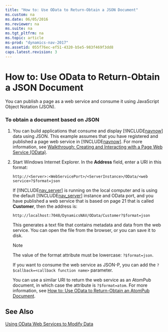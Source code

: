 ```yaml
---
title: "How to: Use OData to Return-Obtain a JSON Document"
ms.custom: na
ms.date: 06/05/2016
ms.reviewer: na
ms.suite: na
ms.tgt_pltfrm: na
ms.topic: article
ms-prod: "dynamics-nav-2017"
ms.assetid: 055f76ec-ef51-4320-b5e5-983f469f3dd8
caps.latest.revision: 3
---
```

# How to: Use OData to Return-Obtain a JSON Document
You can publish a page as a web service and consume it using JavaScript Object Notation \(JSON\).  
  
### To obtain a document based on JSON  
  
1.  You can build applications that consume and display [!INCLUDE[navnow](includes/navnow_md.md)] data using JSON. This example assumes that you have registered and published a page web service in [!INCLUDE[navnow](includes/navnow_md.md)]. For more information, see [Walkthrough: Creating and Interacting with a Page Web Service \(OData\)](Walkthrough--Creating-and-Interacting-with-a-Page-Web-Service--OData-.md).  
  
2.  Start Windows Internet Explorer. In the **Address** field, enter a URI in this format:  
  
    ```  
    http://<Server>:<WebServicePort>/<ServerInstance>/OData/<web service>?$format=json  
    ```  
  
     If [!INCLUDE[nav_server](includes/nav_server_md.md)] is running on the local computer and is using the default [!INCLUDE[nav_server](includes/nav_server_md.md)] instance and OData port, and you have published a web service that is based on page 21 that is called **Customer**, then the address is:  
  
    ```  
    http://localhost:7048/DynamicsNAV/OData/Customer?$format=json  
    ```  
  
     This generates a text file that contains metadata and data from the web service. You can open the file from the browser, or you can save it to disk.  
  
    > [!NOTE]  
    >  The value of the format attribute must be lowercase: `?$format=json`.  
  
     If you want to consume the web service as JSON-P, you can add the `?$callback=<callback function name>` parameter.  
  
     You can use a similar URI to return the web service as an AtomPub document, in which case the attribute is `?$format=atom`. For more information, see [How to: Use OData to Return-Obtain an AtomPub Document](How-to--Use-OData-to-Return-Obtain-an-AtomPub-Document.md).  
  
## See Also  
 [Using OData Web Services to Modify Data](Using-OData-Web-Services-to-Modify-Data.md)